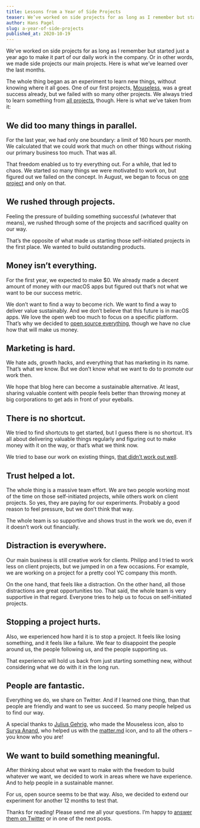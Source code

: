 ```yaml
---
title: Lessons from a Year of Side Projects
teaser: We’ve worked on side projects for as long as I remember but started just a year ago to make it part of our daily work. I want to share a few of our insights with you.
author: Hans Pagel
slug: a-year-of-side-projects
published_at: 2020-10-19
---
```


We’ve worked on side projects for as long as I remember but started just a year ago to make it part of our daily work in the company. Or in other words, we made side projects our main projects. Here is what we’ve learned over the last months.

The whole thing began as an experiment to learn new things, without knowing where it all goes. One of our first projects, [Mouseless](https://mouseless.app), was a great success already, but we failed with so many other projects. We always tried to learn something from [all projects](/post/list-of-side-projects/), though. Here is what we’ve taken from it:

## We did too many things in parallel.
For the last year, we had only one boundary: a limit of 160 hours per month. We calculated that we could work that much on other things without risking our primary business too much. That was all.

That freedom enabled us to try everything out. For a while, that led to chaos. We started so many things we were motivated to work on, but figured out we failed on the concept. In August, we began to focus on [one project](/post/our-plan-for-tiptap-2/) and only on that.

## We rushed through projects.
Feeling the pressure of building something successful (whatever that means), we rushed through some of the projects and sacrificed quality on our way.

That’s the opposite of what made us starting those self-initiated projects in the first place. We wanted to build outstanding products.

## Money isn’t everything.
For the first year, we expected to make $0. We already made a decent amount of money with our macOS apps but figured out that’s not what we want to be our success metric.

We don’t want to find a way to become rich. We want to find a way to deliver value sustainably. And we don’t believe that this future is in macOS apps. We love the open web too much to focus on a specific platform. That’s why we decided to [open source everything](https://blog.ueber.io/post/share-everything/), though we have no clue how that will make us money.

## Marketing is hard.
We hate ads, growth hacks, and everything that has marketing in its name. That’s what we know. But we don’t know what we want to do to promote our work then.

We hope that blog here can become a sustainable alternative. At least, sharing valuable content with people feels better than throwing money at big corporations to get ads in front of your eyeballs.

## There is no shortcut.
We tried to find shortcuts to get started, but I guess there is no shortcut. It’s all about delivering valuable things regularly and figuring out to make money with it on the way, or that’s what we think now.

We tried to base our work on existing things, [that didn’t work out well](/post/stopping-a-project/).

## Trust helped a lot.
The whole thing is a massive team effort. We are two people working most of the time on those self-initiated projects, while others work on client projects. So yes, they are paying for our experiments. Probably a good reason to feel pressure, but we don’t think that way.

The whole team is so supportive and shows trust in the work we do, even if it doesn’t work out financially.

## Distraction is everywhere.
Our main business is still creative work for clients. Philipp and I tried to work less on client projects, but we jumped in on a few occasions. For example, we are working on a project for a pretty cool YC company this month.

On the one hand, that feels like a distraction. On the other hand, all those distractions are great opportunities too. That said, the whole team is very supportive in that regard. Everyone tries to help us to focus on self-initiated projects.

## Stopping a project hurts.
Also, we experienced how hard it is to stop a project. It feels like losing something, and it feels like a failure. We fear to disappoint the people around us, the people following us, and the people supporting us.

That experience will hold us back from just starting something new, without considering what we do with it in the long run.

## People are fantastic.
Everything we do, we share on Twitter. And if I learned one thing, than that people are friendly and want to see us succeed. So many people helped us to find our way.

A special thanks to [Julius Gehrig](https://twitter.com/juliusgehrig), who made the Mouseless icon, also to [Surya Anand](https://twitter.com/suryaannd), who helped us with the [matter.md](https://matter.md) icon, and to all the others – you know who you are!

## We want to build something meaningful.
After thinking about what we want to make with the freedom to build whatever we want, we decided to work in areas where we have experience. And to help people in a sustainable manner.

For us, open source seems to be that way. Also, we decided to extend our experiment for another 12 months to test that.

Thanks for reading! Please send me all your questions. I’m happy to [answer them on Twitter](https://twitter.com/hanspagel/status/1318121627972964353) or in one of the next posts.
